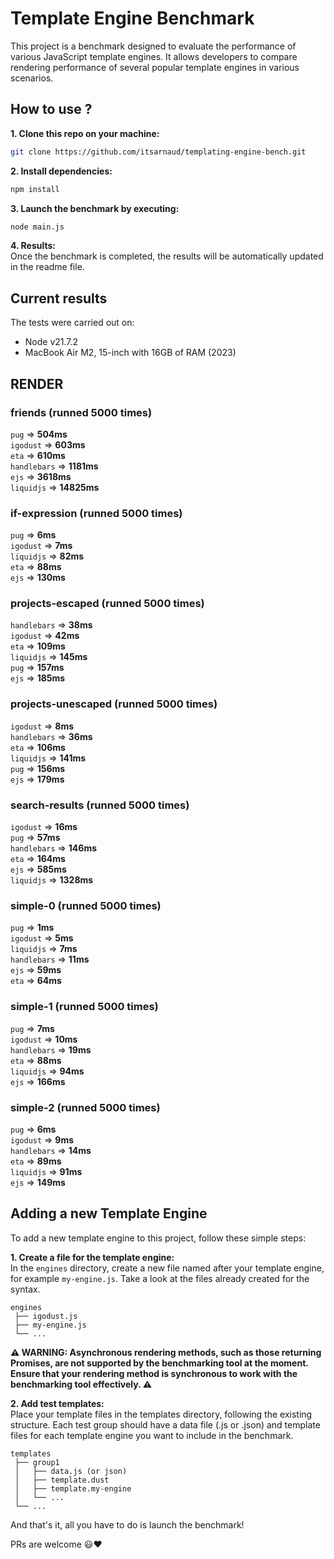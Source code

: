 # Template Engine Benchmark

This project is a benchmark designed to evaluate the performance of various JavaScript template engines. It allows developers to compare rendering performance of several popular template engines in various scenarios.

## How to use ?

**1. Clone this repo on your machine:**
```bash
git clone https://github.com/itsarnaud/templating-engine-bench.git
```

**2. Install dependencies:**
```bash
npm install
```

**3. Launch the benchmark by executing:**
```bash
node main.js
```

**4. Results:<br/>**
Once the benchmark is completed, the results will be automatically updated in the readme file.

## Current results

The tests were carried out on:
- Node v21.7.2
- MacBook Air M2, 15-inch with 16GB of RAM (2023)

<!-- <render performance> -->
## RENDER 

### friends (runned 5000 times) 
`pug` => **504ms** <br/> 
`igodust` => **603ms** <br/> 
`eta` => **610ms** <br/> 
`handlebars` => **1181ms** <br/> 
`ejs` => **3618ms** <br/> 
`liquidjs` => **14825ms** <br/> 

### if-expression (runned 5000 times) 
`pug` => **6ms** <br/> 
`igodust` => **7ms** <br/> 
`liquidjs` => **82ms** <br/> 
`eta` => **88ms** <br/> 
`ejs` => **130ms** <br/> 

### projects-escaped (runned 5000 times) 
`handlebars` => **38ms** <br/> 
`igodust` => **42ms** <br/> 
`eta` => **109ms** <br/> 
`liquidjs` => **145ms** <br/> 
`pug` => **157ms** <br/> 
`ejs` => **185ms** <br/> 

### projects-unescaped (runned 5000 times) 
`igodust` => **8ms** <br/> 
`handlebars` => **36ms** <br/> 
`eta` => **106ms** <br/> 
`liquidjs` => **141ms** <br/> 
`pug` => **156ms** <br/> 
`ejs` => **179ms** <br/> 

### search-results (runned 5000 times) 
`igodust` => **16ms** <br/> 
`pug` => **57ms** <br/> 
`handlebars` => **146ms** <br/> 
`eta` => **164ms** <br/> 
`ejs` => **585ms** <br/> 
`liquidjs` => **1328ms** <br/> 

### simple-0 (runned 5000 times) 
`pug` => **1ms** <br/> 
`igodust` => **5ms** <br/> 
`liquidjs` => **7ms** <br/> 
`handlebars` => **11ms** <br/> 
`ejs` => **59ms** <br/> 
`eta` => **64ms** <br/> 

### simple-1 (runned 5000 times) 
`pug` => **7ms** <br/> 
`igodust` => **10ms** <br/> 
`handlebars` => **19ms** <br/> 
`eta` => **88ms** <br/> 
`liquidjs` => **94ms** <br/> 
`ejs` => **166ms** <br/> 

### simple-2 (runned 5000 times) 
`pug` => **6ms** <br/> 
`igodust` => **9ms** <br/> 
`handlebars` => **14ms** <br/> 
`eta` => **89ms** <br/> 
`liquidjs` => **91ms** <br/> 
`ejs` => **149ms** <br/> 

<!-- <end> -->

## Adding a new Template Engine

To add a new template engine to this project, follow these simple steps:

**1. Create a file for the template engine:<br/>**
In the `engines` directory, create a new file named after your template engine, for example `my-engine.js`. Take a look at the files already created for the syntax.

```
engines
 ├── igodust.js
 ├── my-engine.js
 └── ...
```
**⚠️ WARNING: Asynchronous rendering methods, such as those returning Promises, are not supported by the benchmarking tool at the moment. Ensure that your rendering method is synchronous to work with the benchmarking tool effectively. ⚠️**

**2. Add test templates: <br/>**
Place your template files in the templates directory, following the existing structure. Each test group should have a data file (.js or .json) and template files for each template engine you want to include in the benchmark.

```
templates
 ├── group1
 │   ├── data.js (or json)
 │   ├── template.dust
 │   ├── template.my-engine
 │   └── ...
 └── ...
```

 And that's it, all you have to do is launch the benchmark!

 PRs are welcome 😃❤️
